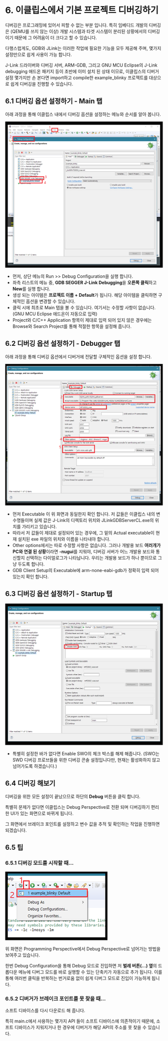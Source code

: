 # 6. 이클립스에서 기본 프로젝트 디버깅하기

디버깅은 프로그래밍에 있어서 피할 수 없는 부분 입니다. 특히 임베디드 개발의 디버깅은 \(QEMU를 쓰지 않는 이상\) 개발 시스템과 타겟 시스템이 분리된 상황에서의 디버깅이기 때문에 그 어려움이 더 크다고 할 수 있습니다.

다행스럽게도, GDB와 JLink는 이러한 작업에 필요한 기능을 모두 제공해 주며, 몇가지 설정만으로 쉽게 사용이 가능 합니다.

J-Link 드라이버와 디버깅 서버, ARM-GDB, 그리고 GNU MCU Eclipse의 J-Link debugging 애드온 패키지 등이 초반에 이미 설치 된 상태 이므로, 이클립스의 디버거 설정 몇가지만 손 본다면 import하고 compile한 example\_blinky 프로젝트를 대상으로 쉽게 디버깅을 진행할 수 있습니다.

## 6.1 디버깅 옵션 설정하기 - Main 탭

아래 과정을 통해 이클립스 내에서 디버깅 옵션을 설정하는 메뉴와 순서를 알아 봅니다.

![images/41.png](images/41.png)

* 먼저, 상단 메뉴의 Run &gt;&gt; Debug Configuration을 실행 합니다.  
* 좌측 리스트의 메뉴 중, **GDB SEGGER J-Link Debugging**을 **오른쪽 클릭**하고 **New**를 실행 합니다. 
* 생성 되는 아이템은 **프로젝트 이름 + Default**가 됩니다. 해당 아이템을 클릭하면 구체적인 옵션을 변경할 수 있습니다.
* 클릭 시에 최초로 Main 탭을 볼 수 있습니다. 여기서는 수정할 사항이 없습니다. \(GNU MCU Eclipse 애드온이 자동으로 입력\)
* Project와 C/C++ Application 항목이 제대로 입력 되어 있지 않은 경우에는 Browse와 Search Project를 통해 적절한 항목을 설정해 줍니다.  

## 6.2 디버깅 옵션 설정하기 - Debugger 탭

아래 과정을 통해 디버깅 옵션에서 디버거에 전달할 구체적인 옵션을 설정 합니다.

![images/42.png](images/42.png)

* 먼저 Executable 이 위 화면과 동일한지 확인 합니다. 저 값들은 이클립스 내의 변수명들이며 실제 값은 J-Link의 디렉토리 위치와 JLinkGDBServerCL.exe의 위치를 가리키고 있습니다.
* 따라서 저 값들이 제대로 설정되어 있는 경우에, 그 밑의 Actual executable이 현재 설치된 exe 파일의 위치와 이름을 나타내야 합니다. 
* Other options에서는 따로 수정할 사항은 없습니다. 그러나 개발용 보드 **여러개가 PC와 연결 된 상황**이라면 **-nugui**를 지워야, 디버깅 서버가 어느 개발용 보드와 통신할지 선택하는 다이얼로그가 나타납니다. 우리는 개발용 보드가 하나 뿐이므로 그냥 두도록 합니다. 
* GDB Client Setup의 Executable에 arm-none-eabi-gdb가 정확히 입력 되어 있는지 확인 합니다. 

## 6.3 디버깅 옵션 설정하기 - Startup 탭

![images/43.png](images/43.png)

* 특별히 설정한 바가 없다면 Enable SWO의 체크 박스를 해제 해줍니다. \(SWO는 SWD 디버깅 프로브들을 위한 디버깅 콘솔 설정입니다만, 현재는 활성화하지 않고 넘어가도록 하겠습니다.\)

## 6.4 디버깅 해보기

디버깅을 위한 모든 설정이 끝났으므로 하단의 **Debug** 버튼을 클릭 합니다.

특별히 문제가 없다면 이클립스는 Debug Perspective로 전환 되며 디버깅하기 편리한 UI가 있는 화면으로 바뀌게 됩니다.

그 화면에서 브레이크 포인트를 설정하고 변수 값을 추적 및 확인하는 작업을 진행하면 되겠습니다.

## 6.5 팁

### 6.5.1 디버깅 모드를 시작할 때...

![images/44.png](images/44.png)

위 화면은 Programming Perspective에서 Debug Perspective로 넘어가는 방법을 보여주고 있습니다.

한번 Debug Configuration을 통해 Debug 모드로 진입하면 저 **벌레 버튼\(...\) 옆**의 드롭다운 메뉴에 디버그 모드를 바로 실행할 수 있는 단축키가 자동으로 추가 됩니다. 이를 통해 여러번 클릭을 반복하는 번거로움 없이 쉽게 디버그 모드로 진입이 가능하게 됩니다.

### 6.5.2 디버거가 브레이크 포인트를 못 찾을 때...

소프트 디바이스를 다시 다운로드 해 줍니다.   

특히 main.c에서 사용하는 몇가지 API 들이 소프트 디바이스에 의존적이기 때문에, 소프트 디바이스가 지워지거나 한 경우에 디버거가 해당 API의 주소를 못 찾을 수 있습니다.




